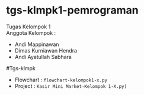 # tgs-klmpk1-pemrograman
<div>Tugas  Kelompok 1 </div>
<div>Anggota Kelompok :</div>

* Andi Mappinawan
* Dimas Kurniawan Hendra
* Andi Ayatullah Sabhara

#Tgs-klmpk
* Flowchart :  `flowchart-kelompok1-x.py`
* Project  : `Kasir Mini Market-Kelompok 1-X.py)`
